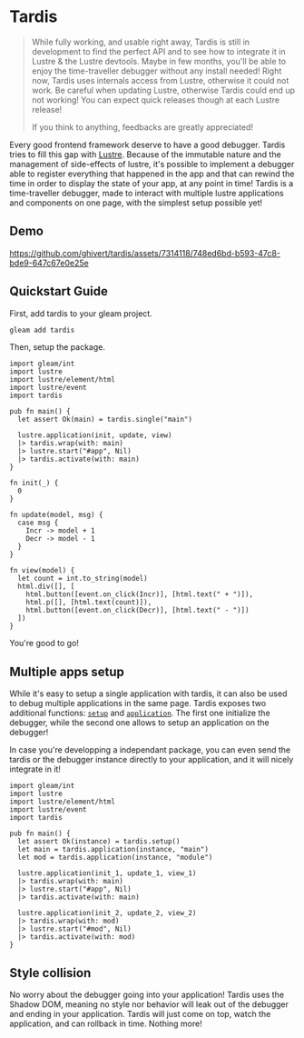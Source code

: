 # Tardis

<!-- [![Package Version](https://img.shields.io/hexpm/v/tardis)](https://hex.pm/packages/tardis)
[![Hex Docs](https://img.shields.io/badge/hex-docs-ffaff3)](https://hexdocs.pm/tardis/) -->

> While fully working, and usable right away, Tardis is still in development to
> find the perfect API and to see how to integrate it in Lustre & the Lustre
> devtools. Maybe in few months, you'll be able to enjoy the time-traveller
> debugger without any install needed! Right now, Tardis uses internals access
> from Lustre, otherwise it could not work. Be careful when updating Lustre,
> otherwise Tardis could end up not working! You can expect quick releases
> though at each Lustre release!
>
> If you think to anything, feedbacks are greatly appreciated!

Every good frontend framework deserve to have a good debugger. Tardis tries to
fill this gap with [Lustre](https://hexdocs.pm/lustre). Because of the immutable
nature and the management of side-effects of lustre, it's possible to implement
a debugger able to register everything that happened in the app and that can
rewind the time in order to display the state of your app, at any point in time!
Tardis is a time-traveller debugger, made to interact with multiple lustre
applications and components on one page, with the simplest setup possible yet!

## Demo

https://github.com/ghivert/tardis/assets/7314118/748ed6bd-b593-47c8-bde9-647c67e0e25e

## Quickstart Guide

First, add tardis to your gleam project.

```sh
gleam add tardis
```

Then, setup the package.

```gleam
import gleam/int
import lustre
import lustre/element/html
import lustre/event
import tardis

pub fn main() {
  let assert Ok(main) = tardis.single("main")

  lustre.application(init, update, view)
  |> tardis.wrap(with: main)
  |> lustre.start("#app", Nil)
  |> tardis.activate(with: main)
}

fn init(_) {
  0
}

fn update(model, msg) {
  case msg {
    Incr -> model + 1
    Decr -> model - 1
  }
}

fn view(model) {
  let count = int.to_string(model)
  html.div([], [
    html.button([event.on_click(Incr)], [html.text(" + ")]),
    html.p([], [html.text(count)]),
    html.button([event.on_click(Decr)], [html.text(" - ")])
  ])
}
```

You're good to go!

## Multiple apps setup

While it's easy to setup a single application with tardis, it can also be used
to debug multiple applications in the same page. Tardis exposes two additional
functions: [`setup`](https://hexdocs.pm/tardis/tardis.html#setup) and
[`application`](https://hexdocs.pm/tardis/tardis.html#application). The first
one initialize the debugger, while the second one allows to setup an application
on the debugger!

In case you're developping a independant package, you can even send the tardis
or the debugger instance directly to your application, and it will nicely
integrate in it!

```gleam
import gleam/int
import lustre
import lustre/element/html
import lustre/event
import tardis

pub fn main() {
  let assert Ok(instance) = tardis.setup()
  let main = tardis.application(instance, "main")
  let mod = tardis.application(instance, "module")

  lustre.application(init_1, update_1, view_1)
  |> tardis.wrap(with: main)
  |> lustre.start("#app", Nil)
  |> tardis.activate(with: main)

  lustre.application(init_2, update_2, view_2)
  |> tardis.wrap(with: mod)
  |> lustre.start("#mod", Nil)
  |> tardis.activate(with: mod)
}
```

## Style collision

No worry about the debugger going into your application! Tardis uses the Shadow
DOM, meaning no style nor behavior will leak out of the debugger and ending in
your application. Tardis will just come on top, watch the application, and can
rollback in time. Nothing more!
